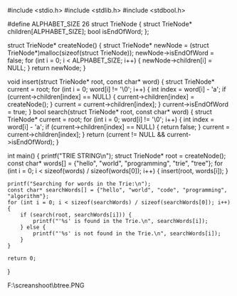 #include <stdio.h>
#include <stdlib.h>
#include <stdbool.h>

#define ALPHABET_SIZE 26
struct TrieNode {
    struct TrieNode* children[ALPHABET_SIZE];
    bool isEndOfWord;
};

struct TrieNode* createNode() {
    struct TrieNode* newNode = (struct TrieNode*)malloc(sizeof(struct TrieNode));
    newNode->isEndOfWord = false;
    for (int i = 0; i < ALPHABET_SIZE; i++) {
        newNode->children[i] = NULL;
    }
    return newNode;
}

void insert(struct TrieNode* root, const char* word) {
    struct TrieNode* current = root;
    for (int i = 0; word[i] != '\0'; i++) {
        int index = word[i] - 'a';
        if (current->children[index] == NULL) {
            current->children[index] = createNode();
        }
        current = current->children[index];
    }
    current->isEndOfWord = true;
}
bool search(struct TrieNode* root, const char* word) {
    struct TrieNode* current = root;
    for (int i = 0; word[i] != '\0'; i++) {
        int index = word[i] - 'a';
        if (current->children[index] == NULL) {
            return false;
        }
        current = current->children[index];
    }
    return (current != NULL && current->isEndOfWord);
}


int main()
{
    printf("TRIE STRING\n");
    struct TrieNode* root = createNode();
    const char* words[] = {"hello", "world", "programming", "trie", "tree"};
    for (int i = 0; i < sizeof(words) / sizeof(words[0]); i++) {
        insert(root, words[i]);
    }

    printf("Searching for words in the Trie:\n");
    const char* searchWords[] = {"hello", "world", "code", "programming", "algorithm"};
    for (int i = 0; i < sizeof(searchWords) / sizeof(searchWords[0]); i++) {
        if (search(root, searchWords[i])) {
            printf("'%s' is found in the Trie.\n", searchWords[i]);
        } else {
            printf("'%s' is not found in the Trie.\n", searchWords[i]);
        }
    }

    return 0;
}

F:\screanshoot\btree.PNG
